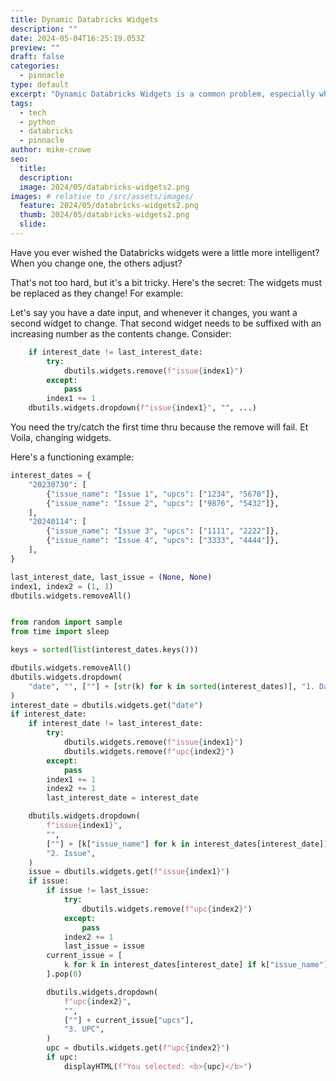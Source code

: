 ```yaml
---
title: Dynamic Databricks Widgets
description: ""
date: 2024-05-04T16:25:19.053Z
preview: ""
draft: false
categories: 
  - pinnacle
type: default
excerpt: "Dynamic Databricks Widgets is a common problem, especially when working in Databricks. Changing one widget can lead to others adjusting in response. That can be a bit tricky, but it's not hard. Here's the secret: the widgets must be replaced as they change! For example, let's say you have a date input, and whenever it changes, you want a second widget to change. That second widget needs to be suffixed with an increasing number as the contents change."
tags:
  - tech
  - python
  - databricks
  - pinnacle
author: mike-crowe
seo:
  title:
  description: 
  image: 2024/05/databricks-widgets2.png
images: # relative to /src/assets/images/
  feature: 2024/05/databricks-widgets2.png
  thumb: 2024/05/databricks-widgets2.png
  slide:
---
```


Have you ever wished the Databricks widgets were a little more intelligent?  When you change one, the others adjust?

That's not too hard, but it's a bit tricky.  Here's the secret:  The widgets must be replaced as they change!  For example:

Let's say you have a date input, and whenever it changes, you want a second widget to change.  That second widget needs to be suffixed with an increasing number as the contents change.  Consider:

```py
    if interest_date != last_interest_date:
        try:
            dbutils.widgets.remove(f"issue{index1}")
        except:
            pass
        index1 += 1
    dbutils.widgets.dropdown(f"issue{index1}", "", ...)        
```

You need the try/catch the first time thru because the remove will fail.  Et Voila, changing widgets.

Here's a functioning example:

```py
interest_dates = {
    "20230730": [
        {"issue_name": "Issue 1", "upcs": ["1234", "5678"]},
        {"issue_name": "Issue 2", "upcs": ["9876", "5432"]},
    ],
    "20240114": [
        {"issue_name": "Issue 3", "upcs": ["1111", "2222"]},
        {"issue_name": "Issue 4", "upcs": ["3333", "4444"]},
    ],
}

last_interest_date, last_issue = (None, None)
index1, index2 = (1, 1)
dbutils.widgets.removeAll()


from random import sample
from time import sleep

keys = sorted(list(interest_dates.keys()))

dbutils.widgets.removeAll()
dbutils.widgets.dropdown(
    "date", "", [""] + [str(k) for k in sorted(interest_dates)], "1. Date"
)
interest_date = dbutils.widgets.get("date")
if interest_date:
    if interest_date != last_interest_date:
        try:
            dbutils.widgets.remove(f"issue{index1}")
            dbutils.widgets.remove(f"upc{index2}")
        except:
            pass
        index1 += 1
        index2 += 1
        last_interest_date = interest_date

    dbutils.widgets.dropdown(
        f"issue{index1}",
        "",
        [""] + [k["issue_name"] for k in interest_dates[interest_date]],
        "2. Issue",
    )
    issue = dbutils.widgets.get(f"issue{index1}")
    if issue:
        if issue != last_issue:
            try:
                dbutils.widgets.remove(f"upc{index2}")
            except:
                pass
            index2 += 1
            last_issue = issue
        current_issue = [
            k for k in interest_dates[interest_date] if k["issue_name"] == issue
        ].pop(0)

        dbutils.widgets.dropdown(
            f"upc{index2}",
            "",
            [""] + current_issue["upcs"],
            "3. UPC",
        )
        upc = dbutils.widgets.get(f"upc{index2}")
        if upc:
            displayHTML(f"You selected: <b>{upc}</b>")
```
